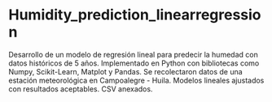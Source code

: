 # Humidity_prediction_linearregression
Desarrollo de un modelo de regresión lineal para predecir la humedad con datos históricos de 5 años. Implementado en Python con bibliotecas como Numpy, Scikit-Learn, Matplot y Pandas. Se recolectaron datos de una estación meteorológica en Campoalegre - Huila. Modelos lineales ajustados con resultados aceptables. CSV anexados.

